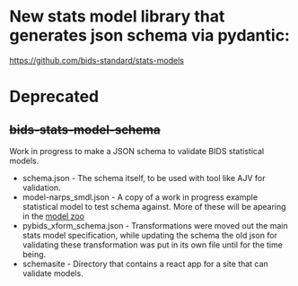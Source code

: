 
# New stats model library that generates json schema via pydantic:
https://github.com/bids-standard/stats-models

# Deprecated
## ~~bids-stats-model-schema~~

Work in progress to make a JSON schema to validate BIDS statistical models.

- schema.json - The schema itself, to be used with tool like AJV for validation.
- model-narps_smdl.json - A copy of a work in progress example statistical model to test schema against. More of these will be apearing in the [model zoo](https://github.com/bids-standard/model-zoo/)
- pybids_xform_schema.json - Transformations were moved out the main stats model specification, while updating the schema the old json for validating these transformation was put in its own file until for the time being.
- schemasite - Directory that contains a react app for a site that can validate models.
